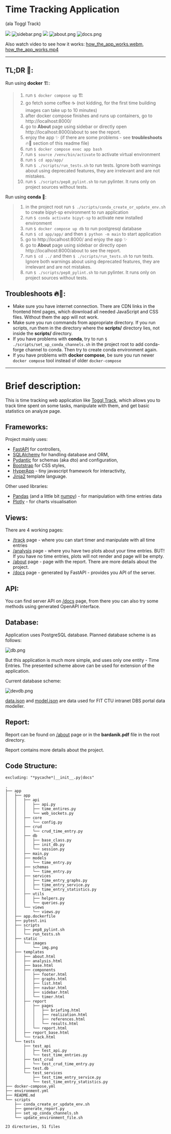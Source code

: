 # Time Tracking Application

(ala Toggl Track)

![](docs/images/track.png)
![sidebar.png](docs/images/sidebar.png)
![](docs/images/analysis.png)
![about.png](docs/images/about.png)
![docs.png](docs/images/docs.png)

Also watch video to see how it works:
[how_the_app_works.webm](docs/how_the_app_works.webm), [how_the_app_works.mp4](docs/how_the_app_works.mp4)



***

## TL;DR 💨:

Run using **docker** 🏗:

> 1) run `$ docker compose up` 🏗
> 2) go fetch some coffee ☕ (not kidding, for the first time building images can take up to 10 minutes)
> 3) after docker compose finishes and runs up containers, go to http://localhost:8000/
> 4) go to **About** page using sidebar or directly open http://localhost:8000/about to see the report.
> 5) enjoy the app ✨ (if there are some problems - see **troubleshoots** 🔥🚒 section of this readme file)
> 6) run `$ docker compose exec app bash`
> 7) run `$ source /venv/bin/activate` to activate virtual environment
> 8) run `$ cd app/app/`
> 9) run `$ ./scripts/run_tests.sh` to run tests. Ignore both warnings about using deprecated features, they are
     irrelevant and are not mistakes.
> 10) run `$ ./scripts/pep8_pylint.sh` to run pylinter. It runs only on project sources without tests.


Run using **conda** 🐍:

> 1) in the project root run `$ ./scripts/conda_create_or_update_env.sh` to create bipyt-sp environment to run
     application
> 2) run `$ conda activate bipyt-sp` to activate new installed environment
> 3) run `$ docker compose up db` to run postgresql database
> 4) run `$ cd app/app/` and then `$ python -m main` to start application
> 5) go to http://localhost:8000/ and enjoy the app ✨
> 6) go to **About** page using sidebar or directly open http://localhost:8000/about to see the report.
> 7) run `$ cd ../` and then `$ ./scripts/run_tests.sh` to run tests. Ignore both warnings about using deprecated
     features, they are irrelevant and are not mistakes.
> 8) run `$ ./scripts/pep8_pylint.sh` to run pylinter. It runs only on project sources without tests.

## Troubleshoots 🔥🚒:

- Make sure you have internet connection. There are CDN links in the frontend html pages, which download all needed
  JavaScript and CSS files. Without them the app will not work.
- Make sure you run commands from appropriate directory. If you run scripts, run them in the directory where the
  **scripts/** directory lies, not inside the **scripts/** directory.
- If you have problems with **conda**, try to run `$ ./scripts/set_up_conda_channels.sh` in the project root to add
  conda-forge channel to conda. Then try to create conda environment again.
- If you have problems with **docker compose**, be sure you run newer `docker compose` tool instead of
  older `docker-compose`

***

# Brief description:

This is time tracking web application like [Toggl Track](https://toggl.com/), which allows you to track time spent on some tasks, manipulate with them, and get basic statistics on analyze page. 

## Frameworks:

Project mainly uses:
- [FastAPI](https://fastapi.tiangolo.com/) for controllers, 
- [SQLAlchemy](https://www.sqlalchemy.org/) for handling database and ORM, 
- [Pydantic](https://docs.pydantic.dev/) for schemas (aka dto) and configuration, 
- [Bootstrap](https://getbootstrap.com/) for CSS styles, 
- [HyperApp](https://github.com/jorgebucaran/hyperapp) - tiny javascript
framework for interactivity, 
- [Jinja2](https://jinja.palletsprojects.com/en/3.1.x/) template language.


Other used libraries:
- [Pandas](https://pandas.pydata.org/) (and a little bit [numpy](https://numpy.org/)) - for manipulation with time entries data
- [Plotly](https://plotly.com/) - for charts visualisation


## Views:

There are 4 working pages:
- [/track](http://localhost:8000/track) page - where you can start timer and manipulate with all time entries
- [/analysis](http://localhost:8000/analysis) page - where you have two plots about your time entries. BUT! If you have no time entries, plots will not render and page will be empty.
- [/about](http://localhost:8000/about) page - page with the report. There are more details about the project.
- [/docs](http://localhost:8000/docs) page - generated by FastAPI - provides you API of the server.

## API:

You can find server API on [/docs](http://localhost:8000/docs) page, from there you can also try some methods using generated OpenAPI interface.

## Database:

Application uses PostgreSQL database. Planned database scheme is as follows:

![db.png](docs/images/db.png)

But this application is much more simple, and uses only one entity - Time Entries. The presented scheme above can be used for extension of the application.

Current database scheme:

![devdb.png](docs/images/devdb.png)

[data.json](docs/db/data.json) and [model.json](docs/db/model.json) are data used for FIT CTU intranet DBS portal data modeller.

## Report:

Report can be found on [/about](http://localhost:8000/about) page or in the **bardanik.pdf** file in the root directory.

Report contains more details about the project.

## Code Structure:

    excluding: "*pycache*|__init__.py|docs"

```text
.
├── app
│   ├── app
│   │   ├── api
│   │   │   ├── api.py
│   │   │   ├── time_entires.py
│   │   │   └── web_sockets.py
│   │   ├── core
│   │   │   └── config.py
│   │   ├── crud
│   │   │   └── crud_time_entry.py
│   │   ├── db
│   │   │   ├── base_class.py
│   │   │   ├── init_db.py
│   │   │   └── session.py
│   │   ├── main.py
│   │   ├── models
│   │   │   └── time_entry.py
│   │   ├── schemas
│   │   │   └── time_entry.py
│   │   ├── services
│   │   │   ├── time_entry_graphs.py
│   │   │   ├── time_entry_service.py
│   │   │   └── time_entry_statistics.py
│   │   ├── utils
│   │   │   ├── helpers.py
│   │   │   └── queries.py
│   │   └── views
│   │       └── views.py
│   ├── app.dockerfile
│   ├── pytest.ini
│   ├── scripts
│   │   ├── pep8_pylint.sh
│   │   └── run_tests.sh
│   ├── static
│   │   └── images
│   │       └── img.png
│   ├── templates
│   │   ├── about.html
│   │   ├── analysis.html
│   │   ├── base.html
│   │   ├── components
│   │   │   ├── footer.html
│   │   │   ├── graphs.html
│   │   │   ├── list.html
│   │   │   ├── navbar.html
│   │   │   ├── sidebar.html
│   │   │   └── timer.html
│   │   ├── report
│   │   │   ├── pages
│   │   │   │   ├── briefing.html
│   │   │   │   ├── realization.html
│   │   │   │   ├── references.html
│   │   │   │   └── results.html
│   │   │   └── report.html
│   │   ├── report_base.html
│   │   └── track.html
│   └── tests
│       ├── test_api
│       │   ├── test_api.py
│       │   └── test_time_entries.py
│       ├── test_crud
│       │   └── test_crud_time_entry.py
│       ├── test.db
│       └── test_services
│           ├── test_time_entry_service.py
│           └── test_time_entry_statistics.py
├── docker-compose.yml
├── environment.yml
├── README.md
└── scripts
    ├── conda_create_or_update_env.sh
    ├── generate_report.py
    ├── set_up_conda_channels.sh
    └── update_environment_file.sh

23 directories, 51 files

```